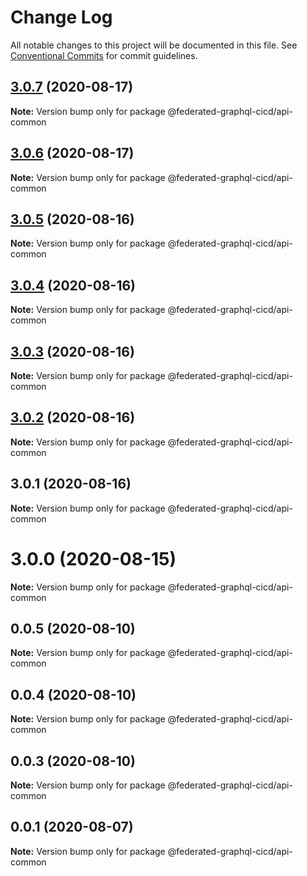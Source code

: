 # Change Log

All notable changes to this project will be documented in this file.
See [Conventional Commits](https://conventionalcommits.org) for commit guidelines.

## [3.0.7](https://github.com/rober-dev/federated-graphql-cicd/compare/v3.0.6...v3.0.7) (2020-08-17)

**Note:** Version bump only for package @federated-graphql-cicd/api-common





## [3.0.6](https://github.com/rober-dev/federated-graphql-cicd/compare/v3.0.5...v3.0.6) (2020-08-17)

**Note:** Version bump only for package @federated-graphql-cicd/api-common





## [3.0.5](https://github.com/rober-dev/federated-graphql-cicd/compare/v3.0.4...v3.0.5) (2020-08-16)

**Note:** Version bump only for package @federated-graphql-cicd/api-common





## [3.0.4](https://github.com/rober-dev/federated-graphql-cicd/compare/v3.0.3...v3.0.4) (2020-08-16)

**Note:** Version bump only for package @federated-graphql-cicd/api-common





## [3.0.3](https://github.com/rober-dev/federated-graphql-cicd/compare/v3.0.2...v3.0.3) (2020-08-16)

**Note:** Version bump only for package @federated-graphql-cicd/api-common





## [3.0.2](https://github.com/rober-dev/federated-graphql-cicd/compare/v3.0.1...v3.0.2) (2020-08-16)

**Note:** Version bump only for package @federated-graphql-cicd/api-common





## 3.0.1 (2020-08-16)

**Note:** Version bump only for package @federated-graphql-cicd/api-common





# 3.0.0 (2020-08-15)

**Note:** Version bump only for package @federated-graphql-cicd/api-common





## 0.0.5 (2020-08-10)

**Note:** Version bump only for package @federated-graphql-cicd/api-common





## 0.0.4 (2020-08-10)

**Note:** Version bump only for package @federated-graphql-cicd/api-common





## 0.0.3 (2020-08-10)

**Note:** Version bump only for package @federated-graphql-cicd/api-common





## 0.0.1 (2020-08-07)

**Note:** Version bump only for package @federated-graphql-cicd/api-common
